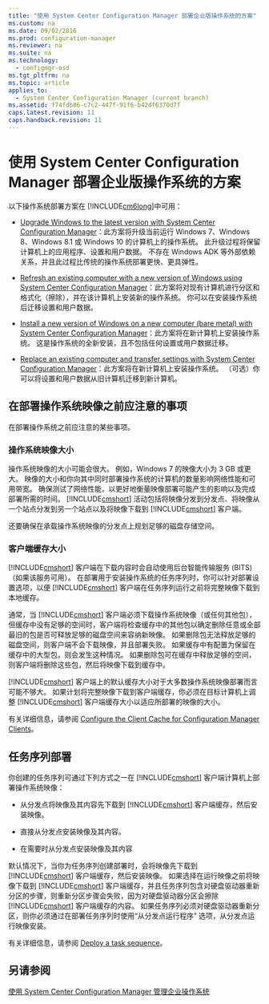 ```yaml
---
title: "使用 System Center Configuration Manager 部署企业版操作系统的方案"
ms.custom: na
ms.date: 09/02/2016
ms.prod: configuration-manager
ms.reviewer: na
ms.suite: na
ms.technology: 
  - configmgr-osd
ms.tgt_pltfrm: na
ms.topic: article
applies_to: 
  - System Center Configuration Manager (current branch)
ms.assetid: f74fdb86-c7c2-447f-91f6-b42df6370d7f
caps.latest.revision: 11
caps.handback.revision: 11
---
```

# 使用 System Center Configuration Manager 部署企业版操作系统的方案
以下操作系统部署方案在 [!INCLUDE[cm6long](../LocTest/includes/cm6long_md.md)]中可用：  
  
-   [Upgrade Windows to the latest version with System Center Configuration Manager](../LocTest/Upgrade-Windows-to-the-latest-version-with-System-Center-Configuration-Manager.md)：此方案将升级当前运行 Windows 7、Windows 8、Windows 8.1 或 Windows 10 的计算机上的操作系统。 此升级过程将保留计算机上的应用程序、设置和用户数据。 不存在 Windows ADK 等外部依赖关系，并且此过程比传统的操作系统部署更快、更具弹性。  
  
-   [Refresh an existing computer with a new version of Windows using System Center Configuration Manager](../LocTest/Refresh-an-existing-computer-with-a-new-version-of-Windows-using-System-Center-Configuration-Manager.md)：此方案将对现有计算机进行分区和格式化（擦除），并在该计算机上安装新的操作系统。 你可以在安装操作系统后迁移设置和用户数据。  
  
-   [Install a new version of Windows on a new computer (bare metal) with System Center Configuration Manager](../LocTest/Install-a-new-version-of-Windows-on-a-new-computer--bare-metal--with-System-Center-Configuration-Manager.md)：此方案将在新计算机上安装操作系统。 这是操作系统的全新安装，且不包括任何设置或用户数据迁移。  
  
-   [Replace an existing computer and transfer settings with System Center Configuration Manager](../LocTest/Replace-an-existing-computer-and-transfer-settings-with-System-Center-Configuration-Manager.md)：此方案将在新计算机上安装操作系统。 （可选）你可以将设置和用户数据从旧计算机迁移到新计算机。  
  
## 在部署操作系统映像之前应注意的事项  
 在部署操作系统之前应注意的某些事项。  
  
### 操作系统映像大小  
 操作系统映像的大小可能会很大。 例如，Windows 7 的映像大小为 3 GB 或更大。 映像的大小和你向其中同时部署操作系统的计算机的数量影响网络性能和可用带宽。 确保测试了网络性能，以更好地衡量映像部署可能产生的影响以及完成部署所需的时间。 [!INCLUDE[cmshort](../LocTest/includes/cmshort_md.md)] 活动包括将映像分发到分发点、将映像从一个站点分发到另一个站点以及将映像下载到 [!INCLUDE[cmshort](../LocTest/includes/cmshort_md.md)] 客户端。  
  
 还要确保在承载操作系统映像的分发点上规划足够的磁盘存储空间。  
  
### 客户端缓存大小  
 [!INCLUDE[cmshort](../LocTest/includes/cmshort_md.md)] 客户端在下载内容时会自动使用后台智能传输服务 (BITS)（如果该服务可用）。 在部署用于安装操作系统的任务序列时，你可以针对部署设置选项，以便 [!INCLUDE[cmshort](../LocTest/includes/cmshort_md.md)] 客户端在任务序列运行之前将完整映像下载到本地缓存。  
  
 通常，当 [!INCLUDE[cmshort](../LocTest/includes/cmshort_md.md)] 客户端必须下载操作系统映像（或任何其他包），但缓存中没有足够的空间时，客户端将检查缓存中的其他包以确定删除任意或全部最旧的包是否可释放足够的磁盘空间来容纳新映像。 如果删除包无法释放足够的磁盘空间，则客户端不会下载映像，并且部署失败。 如果缓存中有配置为保留在缓存中的大型包，则会发生这种情况。 如果删除包可在缓存中释放足够的空间，则客户端将删除这些包，然后将映像下载到缓存中。  
  
 [!INCLUDE[cmshort](../LocTest/includes/cmshort_md.md)] 客户端上的默认缓存大小对于大多数操作系统映像部署而言可能不够大。 如果计划将完整映像下载到客户端缓存，你必须在目标计算机上调整 [!INCLUDE[cmshort](../LocTest/includes/cmshort_md.md)] 客户端缓存大小以适应所部署的映像的大小。  
  
 有关详细信息，请参阅 [Configure the Client Cache for Configuration Manager Clients](../LocTest/How-to-manage-clients-in-System-Center-Configuration-Manager.md#BKMK_ClientCache)。  
  
## 任务序列部署  
 你创建的任务序列可通过下列方式之一在 [!INCLUDE[cmshort](../LocTest/includes/cmshort_md.md)] 客户端计算机上部署操作系统映像：  
  
-   从分发点将映像及其内容先下载到 [!INCLUDE[cmshort](../LocTest/includes/cmshort_md.md)] 客户端缓存，然后安装映像。  
  
-   直接从分发点安装映像及其内容。  
  
-   在需要时从分发点安装映像及其内容  
  
 默认情况下，当你为任务序列创建部署时，会将映像先下载到 [!INCLUDE[cmshort](../LocTest/includes/cmshort_md.md)] 客户端缓存，然后安装映像。 如果选择在运行映像之前将映像下载到 [!INCLUDE[cmshort](../LocTest/includes/cmshort_md.md)] 客户端缓存，并且任务序列包含对硬盘驱动器重新分区的步骤，则重新分区步骤会失败，因为对硬盘驱动器分区会擦除 [!INCLUDE[cmshort](../LocTest/includes/cmshort_md.md)] 客户端缓存的内容。 如果任务序列必须对硬盘驱动器重新分区，则你必须通过在部署任务序列时使用“从分发点运行程序”   选项，从分发点运行映像安装。  
  
 有关详细信息，请参阅 [Deploy a task sequence](../LocTest/Manage-task-sequences-to-automate-tasks-in-System-Center-Configuration-Manager.md#BKMK_DeployTS)。  
  
## 另请参阅  
 [使用 System Center Configuration Manager 管理企业操作系统](../LocTest/Manage-enterprise-operating-systems-with-System-Center-Configuration-Manager.md)